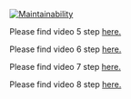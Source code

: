 [![Maintainability](https://api.codeclimate.com/v1/badges/204b8024374476650831/maintainability)](https://codeclimate.com/github/unimilk456/java-project-61/maintainability)

Please find video 5 step [here.](https://asciinema.org/a/7vfwQEFHSLSI3IwI8x8mOLZiZ)

Please find video 6 step [here.](https://asciinema.org/a/zCETxc0I79SBpq8xRzXIFXXmG)

Please find video 7 step [here.](https://asciinema.org/a/xxM7KeY97qMwp3OxxTqhBWhrr)

Please find video 8 step [here.](https://asciinema.org/a/jCkfgHvKmvrQvMTdSphvqnlxM)